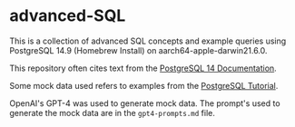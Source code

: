 # advanced-SQL

This is a collection of advanced SQL concepts and example queries using PostgreSQL 14.9 (Homebrew Install) on aarch64-apple-darwin21.6.0.

This repository often cites text from the [PostgreSQL 14 Documentation](https://www.postgresql.org/docs/14/index.html).

Some mock data used refers to examples from the [PostgreSQL Tutorial](https://www.postgresqltutorial.com/).

OpenAI's GPT-4 was used to generate mock data. The prompt's used to generate the mock data are in the `gpt4-prompts.md` file.

